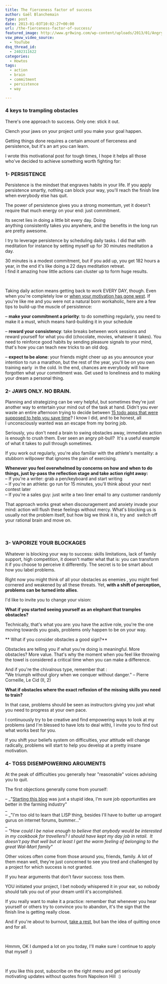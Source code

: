 ```yaml
---
title: The fierceness factor of success
author: Gaël Blanchemain
type: post
date: 2013-01-03T10:02:27+00:00
url: /the-fierceness-factor-of-success/
featured_image: http://www.gr0wing.com/wp-content/uploads/2013/01/Angry-Elephant-BW.jpg
vsw_pmvw_video_source:
  - YouTube
dsq_thread_id:
  - 2402311622
categories:
  - Howtos
tags:
  - action
  - brain
  - commitment
  - persistence
  - way

---
```

### 4 keys to trampling obstacles

There's one approach to success. Only one: stick it out.

Clench your jaws on your project until you make your goal happen.

Getting things done requires a certain amount of fierceness and persistence, but it's an art you can learn.

I wrote this motivational post for tough times, I hope it helps all those who've decided to achieve something worth fighting for:

<!--more-->

### 1- PERSISTENCE

Persistence is the mindset that engraves habits in your life. If you apply persistence smartly, nothing can block your way, you'll reach the finish line when everybody else has quit.

The power of persistence gives you a strong momentum, yet it doesn't require that much energy on your end: just commitment.

Its secret lies in doing a little bit every day. Doing anything consistently takes you anywhere, and the benefits in the long run are pretty awesome.

I try to leverage persistence by scheduling daily tasks. I did that with meditation for instance by setting myself up for 30 minutes meditation a day.

30 minutes is a modest commitment, but if you add up, you get 182 hours a year, in the end it's like doing a 22 days meditation retreat.  
I find it amazing how little actions can cluster up to form huge results.

&nbsp;

Taking daily action means getting back to work EVERY DAY, though. Even when you're completely low or <a href="http://www.youeverysecond.com/how-to-overcome-your-lack-of-motivation-part-1/" target="_blank">when your motivation has gone west</a>. If you're like me and you were not a natural born workaholic, here are a few tips to build-up the muscle of persistence:

&#8211; **make your commitment a priority**: to do something regularly, you need to make it a must, which means hard-building it in your schedule

&#8211; **reward your consistency**: take breaks between work sessions and reward yourself for what you did (chocolate, movies, whatever it takes). You need to reinforce good habits by sending pleasure signals to your mind, that's how you can teach new tricks to an old dog.

&#8211; **expect to be alone**: your friends might cheer up as you announce your intention to run a marathon, but the rest of the year, you'll be on you own training early  in the cold. In the end, chances are everybody will have forgotten what your commitment was. Get used to loneliness and to making your dream a personal thing.

### 2- JAWS ONLY. NO BRAIN.

Planning and strategizing can be very helpful, but sometimes they're just another way to entertain your mind out of the task at hand. Didn't you ever waste an entire afternoon trying to decide between <a href="http://www.codinghorror.com/blog/2012/10/todont.html" target="_blank">15 todo apps that were supposed to help you save time</a>? I know I did, and to be honest, all I unconsciously wanted was an escape from my boring job.

Seriously, you don't need a brain to swing obstacles away, immediate action is enough to crush them. Ever seen an angry pit-bull?  It's a useful example of what it takes to pull through sometimes.

If you work out regularly, you're also familiar with the athlete's mentality: a stubborn willpower that ignores the pain of exercising.

**Whenever you feel overwhelmed by concerns on how and when to do things, just by-pass the reflection stage and take action right away:**  
&#8211; If you're a writer: grab a pen/keyboard and start writing  
&#8211; If you're an athlete: go run for 15 minutes, you'll think about your next contest later  
&#8211; If you're a sales guy: just write a two liner email to any customer randomly

That approach works great when discouragement and anxiety invade your mind: action will flush these feelings without mercy. What's blocking us is usually not the problem itself, but how big we think it is, try and  switch off your rational brain and move on.

&nbsp;

### 3- VAPORIZE YOUR BLOCKAGES

Whatever is blocking your way to success: skills limitations, lack of family support, high competition, it doesn't matter what that is: you can transform it if you choose to perceive it differently. The secret is to be smart about how you label problems.

Right now you might think of all your obstacles as enemies , you might feel cornered and weakened by all these threats. Yet, **with a shift of perception, problems can be turned into allies**.

I'd like to invite you to change your vision:

**What if you started seeing yourself as an elephant that tramples obstacles?**

Technically, that's what you are: you have the active role, you're the one moving towards you goals, problems only happen to be on your way.

** What if you consider obstacles a good sign?**

Obstacles are telling you if what you're doing is meaningful. More obstacles? More value. That's why the moment when you feel like throwing the towel is considered a critical time when you can make a difference.

And if you're the chivalrous type, remember that :  
"We triumph without glory when we conquer without danger." &#8211; Pierre Corneille, Le Cid (II, 2)

**What if obstacles where the exact reflexion of the missing skills you need to train?**

In that case, problems should be seen as instructors giving you just what you need to progress at your own pace.

I continuously try to be creative and find empowering ways to look at my problems (and I'm blessed to have lots to deal with), I invite you to find out what works best for you.

If you shift your beliefs system on difficulties, your attitude will change radically, problems will start to help you develop at a pretty insane motivation.

### 4- TOSS DISEMPOWERING ARGUMENTS

At the peak of difficulties you generally hear "reasonable" voices advising you to quit.

The first objections generally come from yourself:

&#8211; _"<a href="http://www.problogger.net/archives/2009/01/30/starting-your-first-blog-29-tips-tutorials-and-resources-for-new-bloggers/" target="_blank">Starting this blog</a> was just a stupid idea, I'm sure job opportunities are better in the farming industry"  
_  
&#8211; _"I'm too old to learn that LISP thing, besides I'll have to butter up arrogant gurus on internet forums, bummer&#8230;"  
_  
&#8211; _"How could I be naive enough to believe that anybody would be interested in my cookbook for travellers? I should have kept my day job in retail.  It doesn't pay that well but at least I get the warm feeling of belonging to the great Wal-Mart family"_

Other voices often come from those around you, friends, family. A lot of them mean well, they're just concerned to see you tired and challenged by a project for which success is not granted.

If you hear arguments that don't favor success: toss them.

YOU initiated your project, I bet nobody whispered it in your ear, so nobody should talk you out of your dream until it's accomplished.

If you really want to make it a practice: remember that whenever you hear yourself or others try to convince you to abandon, it's the sign that the finish line is getting really close.

And if you're about to burnout, <a href="http://www.gr0wing.com/burnout-a-safety-guide/" target="_blank">take a rest</a>, but ban the idea of quitting once and for all.

&nbsp;

Hmmm, OK I dumped a lot on you today, I'll make sure I continue to apply that myself :)

&nbsp;

If you like this post, subscribe on the right menu and get seriously motivating updates without quotes from Napoleon Hill  :)
